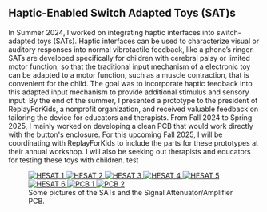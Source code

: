 <h2>Haptic-Enabled Switch Adapted Toys (SAT)s</h2>

In Summer 2024, I worked on integrating haptic interfaces into switch-adapted toys (SATs). Haptic interfaces can be used to characterize visual or auditory responses into normal vibrotactile feedback, like a phone’s ringer. SATs are developed specifically for children with cerebral palsy or limited motor function, so that the traditional input mechanism of a electronic toy can be adapted to a motor function, such as a muscle contraction, that is convenient for the child. The goal was to incorporate haptic feedback into this adapted input mechanism to provide additional stimulus and sensory input. By the end of the summer, I presented a prototype to the president of ReplayForKids, a nonprofit organization, and received valuable feedback on tailoring the device for educators and therapists. From Fall 2024 to Spring 2025, I mainly worked on developing a clean PCB that would work directly with the button's enclosure. For this upcoming Fall 2025, I will be coordinating with ReplayForKids to include the parts for these prototypes at their annual workshop. I will also be seeking out therapists and educators for testing these toys with children. test

<figure class="third">
  <a href="{{ site.baseurl }}/assets/images/hesat/HESAT_1.jpg">
    <img src="{{ site.baseurl }}/assets/images/hesat/HESAT_1.jpg" alt="HESAT 1" style="max-height: 151px; height: auto; object-fit: contain;">
  </a>
  <a href="{{ site.baseurl }}/assets/images/hesat/HESAT_2.jpg">
    <img src="{{ site.baseurl }}/assets/images/hesat/HESAT_2.jpg" alt="HESAT 2" style="max-height: 151px; height: auto; object-fit: contain;">
  </a>
  <a href="{{ site.baseurl }}/assets/images/hesat/HESAT_3.jpg">
    <img src="{{ site.baseurl }}/assets/images/hesat/HESAT_3.jpg" alt="HESAT 3" style="max-height: 151px; height: auto; object-fit: contain;">
  </a>
  <a href="{{ site.baseurl }}/assets/images/hesat/HESAT_4.jpg">
    <img src="{{ site.baseurl }}/assets/images/hesat/HESAT_4.jpg" alt="HESAT 4" style="max-height: 151px; height: auto; object-fit: contain;">
  </a>
  <a href="{{ site.baseurl }}/assets/images/hesat/HESAT_5.jpg">
    <img src="{{ site.baseurl }}/assets/images/hesat/HESAT_5.jpg" alt="HESAT 5" style="max-height: 151px; height: auto; object-fit: contain;">
  </a>
  <a href="{{ site.baseurl }}/assets/images/hesat/HESAT_6.jpg">
    <img src="{{ site.baseurl }}/assets/images/hesat/HESAT_6.jpg" alt="HESAT 6" style="max-height: 151px; height: auto; object-fit: contain;">
  </a>
  <a href="{{ site.baseurl }}/assets/images/saapcb/PCB_1.jpg">
    <img src="{{ site.baseurl }}/assets/images/saapcb/PCB_1.jpg" alt="PCB 1" style="max-height: 151px; height: auto; object-fit: contain;">
  </a>
  <a href="{{ site.baseurl }}/assets/images/saapcb/PCB_2.jpg">
    <img src="{{ site.baseurl }}/assets/images/saapcb/PCB_2.jpg" alt="PCB 2" style="max-height: 151px; height: auto; object-fit: contain;">
  </a>
  <figcaption>Some pictures of the SATs and the Signal Attenuator/Amplifier PCB.</figcaption>
</figure>